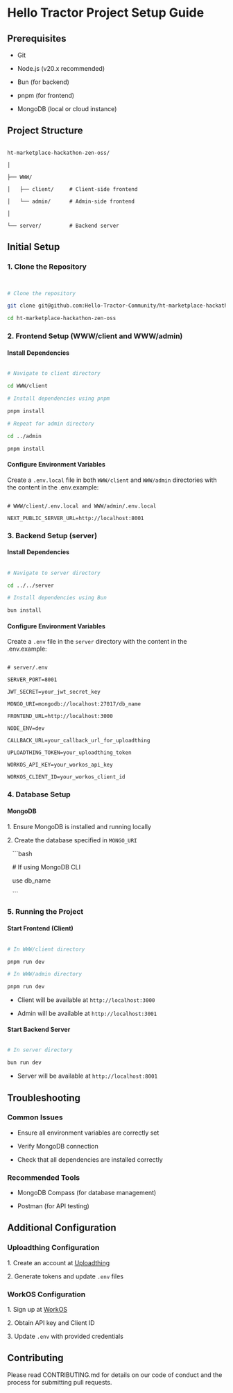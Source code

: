 # Hello Tractor Project Setup Guide

## Prerequisites

- Git

- Node.js (v20.x recommended)

- Bun (for backend)

- pnpm (for frontend)

- MongoDB (local or cloud instance)

## Project Structure

```

ht-marketplace-hackathon-zen-oss/

│

├── WWW/

│   ├── client/     # Client-side frontend

│   └── admin/      # Admin-side frontend

│

└── server/         # Backend server

```

## Initial Setup

### 1. Clone the Repository

```bash


# Clone the repository

git clone git@github.com:Hello-Tractor-Community/ht-marketplace-hackathon-zen-oss.git

cd ht-marketplace-hackathon-zen-oss

```

### 2. Frontend Setup (WWW/client and WWW/admin)

#### Install Dependencies

```bash

# Navigate to client directory

cd WWW/client

# Install dependencies using pnpm

pnpm install

# Repeat for admin directory

cd ../admin

pnpm install

```

#### Configure Environment Variables

Create a `.env.local` file in both `WWW/client` and `WWW/admin` directories with the content in the .env.example:

```env

# WWW/client/.env.local and WWW/admin/.env.local

NEXT_PUBLIC_SERVER_URL=http://localhost:8001

```

### 3. Backend Setup (server)

#### Install Dependencies

```bash

# Navigate to server directory

cd ../../server

# Install dependencies using Bun

bun install

```

#### Configure Environment Variables

Create a `.env` file in the `server` directory with the content in the .env.example:

```env

# server/.env

SERVER_PORT=8001

JWT_SECRET=your_jwt_secret_key

MONGO_URI=mongodb://localhost:27017/db_name

FRONTEND_URL=http://localhost:3000

NODE_ENV=dev

CALLBACK_URL=your_callback_url_for_uploadthing

UPLOADTHING_TOKEN=your_uploadthing_token

WORKOS_API_KEY=your_workos_api_key

WORKOS_CLIENT_ID=your_workos_client_id

```

### 4. Database Setup

#### MongoDB

1\. Ensure MongoDB is installed and running locally

2\. Create the database specified in `MONGO_URI`

   ```bash

   # If using MongoDB CLI

   use db_name

   ```

### 5. Running the Project

#### Start Frontend (Client)

```bash

# In WWW/client directory

pnpm run dev

# In WWW/admin directory

pnpm run dev

```

- Client will be available at `http://localhost:3000`

- Admin will be available at `http://localhost:3001`

#### Start Backend Server

```bash

# In server directory

bun run dev

```

- Server will be available at `http://localhost:8001`

## Troubleshooting

### Common Issues

- Ensure all environment variables are correctly set

- Verify MongoDB connection

- Check that all dependencies are installed correctly

### Recommended Tools

- MongoDB Compass (for database management)

- Postman (for API testing)

## Additional Configuration

### Uploadthing Configuration

1\. Create an account at [Uploadthing](https://uploadthing.com/)

2\. Generate tokens and update `.env` files

### WorkOS Configuration

1\. Sign up at [WorkOS](https://workos.com/)

2\. Obtain API key and Client ID

3\. Update `.env` with provided credentials

## Contributing

Please read CONTRIBUTING.md for details on our code of conduct and the process for submitting pull requests.

```

